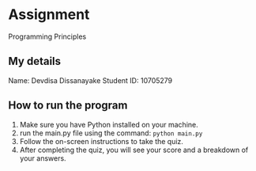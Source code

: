 # Assignment
Programming Principles 
## My details
Name: Devdisa Dissanayake
Student ID: 10705279 
## How to run the program
1. Make sure you have Python installed on your machine.
2. run the main.py file using the command: `python main.py`
3. Follow the on-screen instructions to take the quiz.
4. After completing the quiz, you will see your score and a breakdown of your answers.
